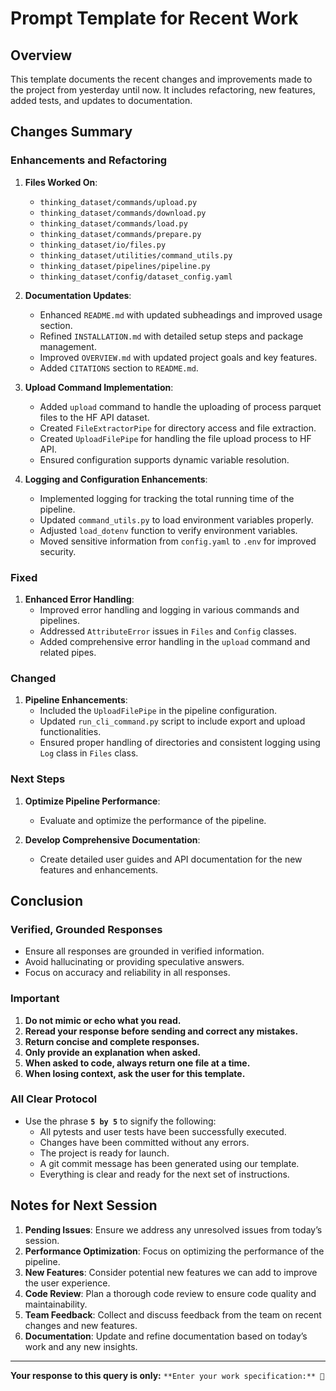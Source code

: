 # Prompt Template for Recent Work

## Overview

This template documents the recent changes and improvements made to the project from yesterday until now. It includes refactoring, new features, added tests, and updates to documentation.

## Changes Summary

### Enhancements and Refactoring

1. **Files Worked On**:
   - `thinking_dataset/commands/upload.py`
   - `thinking_dataset/commands/download.py`
   - `thinking_dataset/commands/load.py`
   - `thinking_dataset/commands/prepare.py`
   - `thinking_dataset/io/files.py`
   - `thinking_dataset/utilities/command_utils.py`
   - `thinking_dataset/pipelines/pipeline.py`
   - `thinking_dataset/config/dataset_config.yaml`

2. **Documentation Updates**:
   - Enhanced `README.md` with updated subheadings and improved usage section.
   - Refined `INSTALLATION.md` with detailed setup steps and package management.
   - Improved `OVERVIEW.md` with updated project goals and key features.
   - Added `CITATIONS` section to `README.md`.

3. **Upload Command Implementation**:
   - Added `upload` command to handle the uploading of process parquet files to the HF API dataset.
   - Created `FileExtractorPipe` for directory access and file extraction.
   - Created `UploadFilePipe` for handling the file upload process to HF API.
   - Ensured configuration supports dynamic variable resolution.

4. **Logging and Configuration Enhancements**:
   - Implemented logging for tracking the total running time of the pipeline.
   - Updated `command_utils.py` to load environment variables properly.
   - Adjusted `load_dotenv` function to verify environment variables.
   - Moved sensitive information from `config.yaml` to `.env` for improved security.

### Fixed

1. **Enhanced Error Handling**:
   - Improved error handling and logging in various commands and pipelines.
   - Addressed `AttributeError` issues in `Files` and `Config` classes.
   - Added comprehensive error handling in the `upload` command and related pipes.

### Changed

1. **Pipeline Enhancements**:
   - Included the `UploadFilePipe` in the pipeline configuration.
   - Updated `run_cli_command.py` script to include export and upload functionalities.
   - Ensured proper handling of directories and consistent logging using `Log` class in `Files` class.

### Next Steps

1. **Optimize Pipeline Performance**:
   - Evaluate and optimize the performance of the pipeline.

2. **Develop Comprehensive Documentation**:
   - Create detailed user guides and API documentation for the new features and enhancements.

## Conclusion

### Verified, Grounded Responses
- Ensure all responses are grounded in verified information.
- Avoid hallucinating or providing speculative answers.
- Focus on accuracy and reliability in all responses.

### Important

1. **Do not mimic or echo what you read.**
2. **Reread your response before sending and correct any mistakes.**
3. **Return concise and complete responses.**
4. **Only provide an explanation when asked.**
5. **When asked to code, always return one file at a time.**
6. **When losing context, ask the user for this template.**

### All Clear Protocol

- Use the phrase **`5 by 5`** to signify the following:
  - All pytests and user tests have been successfully executed.
  - Changes have been committed without any errors.
  - The project is ready for launch.
  - A git commit message has been generated using our template.
  - Everything is clear and ready for the next set of instructions.

## Notes for Next Session

1. **Pending Issues**: Ensure we address any unresolved issues from today’s session.
2. **Performance Optimization**: Focus on optimizing the performance of the pipeline.
3. **New Features**: Consider potential new features we can add to improve the user experience.
4. **Code Review**: Plan a thorough code review to ensure code quality and maintainability.
5. **Team Feedback**: Collect and discuss feedback from the team on recent changes and new features.
6. **Documentation**: Update and refine documentation based on today’s work and any new insights.

---

**Your response to this query is only:** `**Enter your work specification:** 🔧`